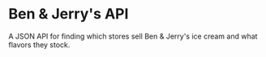 Ben & Jerry's API
=================
A JSON API for finding which stores sell Ben &amp; Jerry's ice cream and what flavors they stock.
